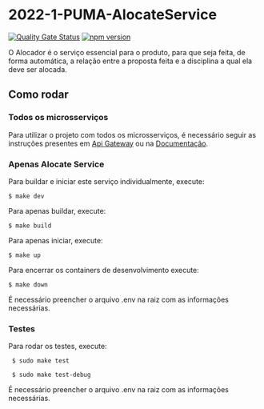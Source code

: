 # 2022-1-PUMA-AlocateService
[![Quality Gate Status](https://sonarcloud.io/api/project_badges/measure?project=fga-eps-mds_2022-1-PUMA-AlocateService&metric=alert_status)](https://sonarcloud.io/summary/new_code?id=fga-eps-mds_2022-1-PUMA-AlocateService) [![npm version](https://img.shields.io/badge/npm--express-v4.17.1-blue)](https://www.npmjs.com/package/express/v/4.17.1)

O Alocador é o serviço essencial para o produto, para que seja feita, de forma automática, a relação entre a proposta feita e a disciplina a qual ela deve ser alocada.


## Como rodar

### Todos os microsserviços

Para utilizar o projeto com todos os microsserviços, é necessário seguir as instruções presentes em  [Api Gateway](https://github.com/fga-eps-mds/2022-2-PUMA-ApiGateway) ou na [Documentação](https://github.com/fga-eps-mds/2022-2-PUMA-Doc).


### Apenas Alocate Service

Para buildar e iniciar este serviço individualmente, execute:

``` $ make dev ```

Para apenas buildar, execute:

```$ make build ```

Para apenas iniciar, execute:

```$ make up ```

Para encerrar os containers de desenvolvimento execute:

``` $ make down ```

É necessário preencher o arquivo .env na raiz com as informações necessárias.

### Testes

Para rodar os testes, execute:

``` $ sudo make test```

``` $ sudo make test-debug```

É necessário preencher o arquivo .env na raiz com as informações necessárias.
